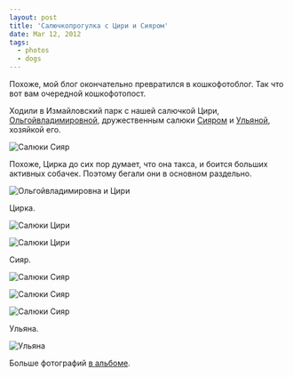 ```yaml
---
layout: post
title: 'Салючкопрогулка с Цири и Сияром'
date: Mar 12, 2012
tags:
  - photos
  - dogs
---
```


Похоже, мой блог окончательно превратился в кошкофотоблог. Так что вот вам очередной кошкофотопост.

Ходили в Измайловский парк с нашей салючкой Цири, [Ольгойвладимировной](http://airve.livejournal.com/), дружественным салюки [Сияром](http://ciyar.livejournal.com/) и [Ульяной](http://telpina.livejournal.com/), хозяйкой его.

![Салюки Сияр](photo://1231)

<!--more-->

Похоже, Цирка до сих пор думает, что она такса, и боится больших активных собачек. Поэтому бегали они в основном раздельно.

![Ольгойвладимировна и Цири](photo://1233)

Цирка.

![Салюки Цири](photo://1230)

![Салюки Цири](upload://2012-03-10-5D-8236-Artem-Sapegin.jpg)

Сияр.

![Салюки Сияр](photo://1232)

![Салюки Сияр](upload://2012-03-10-5D-8221-Artem-Sapegin.jpg)

![Салюки Сияр](upload://2012-03-10-5D-8272-Artem-Sapegin.jpg)

Ульяна.

![Ульяна](upload://2012-03-10-5D-8304-Artem-Sapegin.jpg)

Больше фотографий [в альбоме](http://foto.mail.ru/mail/artem-sapegin/763).
